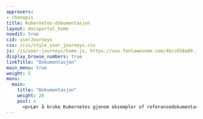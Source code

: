 ```yaml
---
approvers:
- chenopis
title: Kubernetes-dokumentasjon
layout: docsportal_home
noedit: true
cid: userJourneys
css: /css/style_user_journeys.css
js: /js/user-journeys/home.js, https://use.fontawesome.com/4bcc658a89.js
display_browse_numbers: true
linkTitle: "Dokumentasjon"
main_menu: true
weight: 5
menu:
  main:
    title: "Dokumentasjon"
    weight: 20
    post: >
      <p>Lær å bruke Kubernetes gjenom eksempler of referansedokumentasjon. Du kan også <a href="/editdocs/" data-auto-burger-exclude>hjelpe</a>!</p>
---
```



